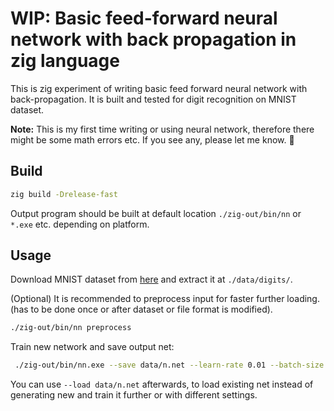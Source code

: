 # WIP: Basic feed-forward neural network with back propagation in zig language

This is zig experiment of writing basic feed forward neural network with back-propagation. It is built and tested for digit recognition on MNIST dataset.

**Note:** This is my first time writing or using neural network, therefore there might be some math errors etc. If you see any, please let me know. 🙂

## Build

```sh
zig build -Drelease-fast
```

Output program should be built at default location `./zig-out/bin/nn` or `*.exe` etc. depending on platform.

## Usage

Download MNIST dataset from [here](https://datahack.analyticsvidhya.com/contest/practice-problem-identify-the-digits/#ProblemStatement) and extract it at `./data/digits/`.

(Optional) It is recommended to preprocess input for faster further loading. (has to be done once or after dataset or file format is modified).

```sh
./zig-out/bin/nn preprocess
```

Train new network and save output net:

```sh
 ./zig-out/bin/nn.exe --save data/n.net --learn-rate 0.01 --batch-size 64 --epoches 5 --workers 4 train
```

You can use `--load data/n.net` afterwards, to load existing net instead of generating new and train it further or with different settings.

